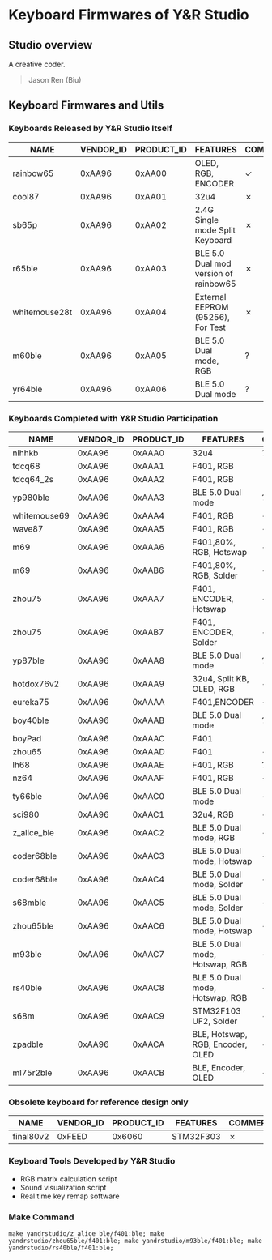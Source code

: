 # Keyboard Firmwares of Y&R Studio

## Studio overview

A creative coder.

> Jason Ren (Biu)

## Keyboard Firmwares and Utils

### Keyboards Released by Y&R Studio Itself
| NAME          | VENDOR_ID | PRODUCT_ID | FEATURES                              | COMMERCIALIZATION |
| ------------- | --------- | ---------- | ------------------------------------- | ----------------- |
| rainbow65     | 0xAA96    | 0xAA00     | OLED, RGB, ENCODER                    | &check;           |
| cool87        | 0xAA96    | 0xAA01     | 32u4                                  | &cross;           |
| sb65p         | 0xAA96    | 0xAA02     | 2.4G Single mode Split Keyboard       | &cross;           |
| r65ble        | 0xAA96    | 0xAA03     | BLE 5.0 Dual mod version of rainbow65 | &cross;           |
| whitemouse28t | 0xAA96    | 0xAA04     | External EEPROM (95256), For Test     | &cross;           |
| m60ble        | 0xAA96    | 0xAA05     | BLE 5.0 Dual mode, RGB                | &quest;           |
| yr64ble       | 0xAA96    | 0xAA06     | BLE 5.0 Dual mode                     | &quest;           |


### Keyboards Completed with Y&R Studio Participation 
| NAME         | VENDOR_ID | PRODUCT_ID | FEATURES                         | COMMERCIALIZATION |
| ------------ | --------- | ---------- | ---------------------------------| ----------------- |
| nlhhkb       | 0xAA96    | 0xAAA0     | 32u4                             | &quest;           |
| tdcq68       | 0xAA96    | 0xAAA1     | F401, RGB                        | &cross;           |
| tdcq64_2s    | 0xAA96    | 0xAAA2     | F401, RGB                        | &cross;           |
| yp980ble     | 0xAA96    | 0xAAA3     | BLE 5.0 Dual mode                | &quest;           |
| whitemouse69 | 0xAA96    | 0xAAA4     | F401, RGB                        | &check;           |
| wave87       | 0xAA96    | 0xAAA5     | F401, RGB                        | &check;           |
| m69          | 0xAA96    | 0xAAA6     | F401,80%, RGB, Hotswap           | &check;           |
| m69          | 0xAA96    | 0xAAB6     | F401,80%, RGB, Solder            | &check;           |
| zhou75       | 0xAA96    | 0xAAA7     | F401, ENCODER, Hotswap           | &check;           |
| zhou75       | 0xAA96    | 0xAAB7     | F401, ENCODER, Solder            | &check;           |
| yp87ble      | 0xAA96    | 0xAAA8     | BLE 5.0 Dual mode                | &quest;           |
| hotdox76v2   | 0xAA96    | 0xAAA9     | 32u4, Split KB, OLED, RGB        | &check;           |
| eureka75     | 0xAA96    | 0xAAAA     | F401,ENCODER                     | &check;           |
| boy40ble     | 0xAA96    | 0xAAAB     | BLE 5.0 Dual mode                | &quest;           |
| boyPad       | 0xAA96    | 0xAAAC     | F401                             | &cross;           |
| zhou65       | 0xAA96    | 0xAAAD     | F401                             | &check;           |
| lh68         | 0xAA96    | 0xAAAE     | F401, RGB                        | &quest;           |
| nz64         | 0xAA96    | 0xAAAF     | F401, RGB                        | &check;           |
| ty66ble      | 0xAA96    | 0xAAC0     | BLE 5.0 Dual mode                | &check;           |
| sci980       | 0xAA96    | 0xAAC1     | 32u4, RGB                        | &check;           |
| z_alice_ble  | 0xAA96    | 0xAAC2     | BLE 5.0 Dual mode, RGB           | &check;           |
| coder68ble   | 0xAA96    | 0xAAC3     | BLE 5.0 Dual mode, Hotswap       | &check;           |
| coder68ble   | 0xAA96    | 0xAAC4     | BLE 5.0 Dual mode, Solder        | &check;           |
| s68mble      | 0xAA96    | 0xAAC5     | BLE 5.0 Dual mode, Solder        | &check;           |
| zhou65ble    | 0xAA96    | 0xAAC6     | BLE 5.0 Dual mode, Hotswap       | &check;           |
| m93ble       | 0xAA96    | 0xAAC7     | BLE 5.0 Dual mode, Hotswap, RGB  | &check;           |
| rs40ble      | 0xAA96    | 0xAAC8     | BLE 5.0 Dual mode, Hotswap, RGB  | &check;           |
| s68m         | 0xAA96    | 0xAAC9     | STM32F103 UF2, Solder            | &check;           |
| zpadble      | 0xAA96    | 0xAACA     | BLE, Hotswap, RGB, Encoder, OLED | &check;           |
| ml75r2ble    | 0xAA96    | 0xAACB     | BLE, Encoder, OLED               | &check;           |


### Obsolete keyboard for reference design only

| NAME         | VENDOR_ID | PRODUCT_ID | FEATURES                         | COMMERCIALIZATION |
| --------- | ---- | ---- | ---- | ---- |
| final80v2 | 0xFEED | 0x6060 | STM32F303 | &cross; |



### Keyboard Tools Developed by Y&R Studio

- RGB matrix calculation script
- Sound visualization script
- Real time key remap software

### Make Command
```shell
make yandrstudio/z_alice_ble/f401:ble; make yandrstudio/zhou65ble/f401:ble; make yandrstudio/m93ble/f401:ble; make yandrstudio/rs40ble/f401:ble;
```
